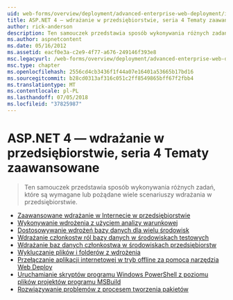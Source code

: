 ```yaml
---
uid: web-forms/overview/deployment/advanced-enterprise-web-deployment/index
title: ASP.NET 4 — wdrażanie w przedsiębiorstwie, seria 4 Tematy zaawansowane | Dokumentacja firmy Microsoft
author: rick-anderson
description: Ten samouczek przedstawia sposób wykonywania różnych zadań, które są wymagane lub pożądane wiele scenariuszy wdrażania w przedsiębiorstwie.
ms.author: aspnetcontent
ms.date: 05/16/2012
ms.assetid: eacf0e3a-c2e9-4f77-a676-249146f393e8
msc.legacyurl: /web-forms/overview/deployment/advanced-enterprise-web-deployment
msc.type: chapter
ms.openlocfilehash: 2556cd4cb3436f1f44a07e16401a53665b17bd16
ms.sourcegitcommit: b28cd0313af316c051c2ff8549865bff67f2fbb4
ms.translationtype: MT
ms.contentlocale: pl-PL
ms.lasthandoff: 07/05/2018
ms.locfileid: "37825987"
---
```

<a name="aspnet-4---enterprise-deployment-series-4-advanced-topics"></a>ASP.NET 4 — wdrażanie w przedsiębiorstwie, seria 4 Tematy zaawansowane
====================
> Ten samouczek przedstawia sposób wykonywania różnych zadań, które są wymagane lub pożądane wiele scenariuszy wdrażania w przedsiębiorstwie.


- [Zaawansowane wdrażanie w Internecie w przedsiębiorstwie](advanced-enterprise-web-deployment.md)
- [Wykonywanie wdrożenia z użyciem analizy warunkowej](performing-a-what-if-deployment.md)
- [Dostosowywanie wdrożeń bazy danych dla wielu środowisk](customizing-database-deployments-for-multiple-environments.md)
- [Wdrażanie członkostw ról bazy danych w środowiskach testowych](deploying-database-role-memberships-to-test-environments.md)
- [Wdrażanie baz danych członkostwa w środowiskach przedsiębiorstw](deploying-membership-databases-to-enterprise-environments.md)
- [Wykluczanie plików i folderów z wdrożenia](excluding-files-and-folders-from-deployment.md)
- [Przełączanie aplikacji internetowej w tryb offline za pomocą narzędzia Web Deploy](taking-web-applications-offline-with-web-deploy.md)
- [Uruchamianie skryptów programu Windows PowerShell z poziomu plików projektów programu MSBuild](running-windows-powershell-scripts-from-msbuild-project-files.md)
- [Rozwiązywanie problemów z procesem tworzenia pakietów](troubleshooting-the-packaging-process.md)
